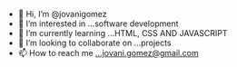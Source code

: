 - 👋 Hi, I’m @jovanigomez
- 👀 I’m interested in ...software development 
- 🌱 I’m currently learning ...HTML, CSS AND JAVASCRIPT 
- 💞️ I’m looking to collaborate on ...projects
- 📫 How to reach me ...jovani.gomez@gmail.com

<!---
jovanigomez/jovanigomez is a ✨ special ✨ repository because its `README.md` (this file) appears on your GitHub profile.
You can click the Preview link to take a look at your changes.
--->

